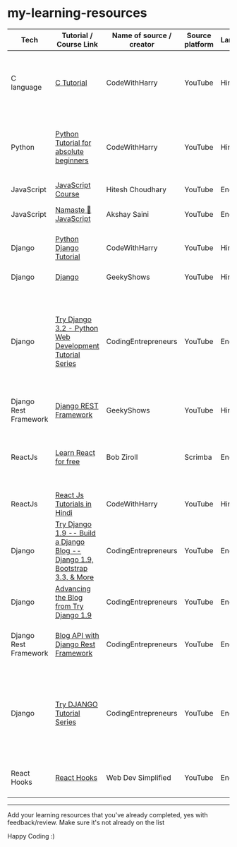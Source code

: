 # my-learning-resources

| Tech | Tutorial / Course Link | Name of source / creator | Source platform | Language | Feedback/Review |
|--|--|--|--|--|--|
| C language | [C Tutorial](https://www.youtube.com/playlist?list=PLu0W_9lII9aiXlHcLx-mDH1Qul38wD3aR) | CodeWithHarry |YouTube|Hindi|Made for beginners and very easy to understand concepts and project-based learning
|Python|[Python Tutorial for absolute beginners](https://www.youtube.com/playlist?list=PLu0W_9lII9agICnT8t4iYVSZ3eykIAOME)|CodeWithHarry|YouTube|Hindi|Made for beginners and very easy to understand concepts and project-based learning|
|JavaScript|[JavaScript Course](https://www.youtube.com/playlist?list=PLRAV69dS1uWSxUIk5o3vQY2-_VKsOpXLD)|Hitesh Choudhary|YouTube|English|Beginner friendly|
|JavaScript|[Namaste 🙏 JavaScript](https://www.youtube.com/playlist?list=PLlasXeu85E9cQ32gLCvAvr9vNaUccPVNP)|Akshay Saini|YouTube|English|In-depth JavaScript Course|
|Django|[Python Django Tutorial](https://www.youtube.com/playlist?list=PLu0W_9lII9ah7DDtYtflgwMwpT3xmjXY9)|CodeWithHarry|YouTube|Hindi|Easy to understand and project-based learning|
|Django|[Django](https://www.youtube.com/playlist?list=PLbGui_ZYuhigchy8DTw4pX4duTTpvqlh6)|GeekyShows|YouTube|Hindi|In-depth Django course|
|Django|[Try Django 3.2 - Python Web Development Tutorial Series](https://www.youtube.com/playlist?list=PLEsfXFp6DpzRMby_cSoWTFw8zaMdTEXgL)|CodingEntrepreneurs|YouTube|English|Teach you the fundamentals of creating web applications with Python & Django by building a real project step-by-step, covered HTMX, and deploy on DigitalOcean's app platform
|Django Rest Framework|[Django REST Framework](https://www.youtube.com/playlist?list=PLbGui_ZYuhijTKyrlu-0g5GcP9nUp_HlN)|GeekyShows|YouTube|Hindi|In-depth concepts of DRF|
|ReactJs|[Learn React for free](https://scrimba.com/learn/learnreact/)|Bob Ziroll|Scrimba|English|Beginner friendly, in-depth understading, interactive coding challenges and building eight fun projects|
|ReactJs|[React Js Tutorials in Hindi](https://www.youtube.com/playlist?list=PLu0W_9lII9agx66oZnT6IyhcMIbUMNMdt)|CodeWithHarry|YouTube|Hindi|Beginner friendly and project-based learning|
|Django|[Try Django 1.9 -- Build a Django Blog -- Django 1.9, Bootstrap 3.3, & More](https://www.youtube.com/playlist?list=PLEsfXFp6DpzQFqfCur9CJ4QnKQTVXUsRy)|CodingEntrepreneurs|YouTube|English|For me it was so old but I managed with new version, covers how to create blog|
|Django|[Advancing the Blog from Try Django 1.9](https://www.youtube.com/playlist?list=PLEsfXFp6DpzQB82YbmKKBy2jKdzpZKczn)|CodingEntrepreneurs|YouTube|English|Advancing blog, required to watch previous tutorial|
|Django Rest Framework|[Blog API with Django Rest Framework](https://www.youtube.com/playlist?list=PLEsfXFp6DpzTOcOVdZF-th7BS_GYGguAS)|CodingEntrepreneurs|YouTube|English|Teaches you how to create a REST API for the blog you created in the previous tutorial|
|Django|[Try DJANGO Tutorial Series](https://www.youtube.com/playlist?list=PLEsfXFp6DpzTD1BD1aWNxS2Ep06vIkaeW)|CodingEntrepreneurs|YouTube|English|Learn and master Django bit by bit in this series. It's a radical departure from our other Try Django series so be sure to subscribe to get everything|
|React Hooks|[React Hooks](https://www.youtube.com/playlist?list=PLZlA0Gpn_vH8EtggFGERCwMY5u5hOjf-h)|Web Dev Simplified|YouTube|English|Beautifully explained with useful examples and tips|
 
-------------------------------------------------------------------------------

Add your learning resources that you've already completed, yes with feedback/review. Make sure it's not already on the list 

Happy Coding :)
